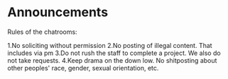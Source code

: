 # Announcements
Rules of the chatrooms:

1.No soliciting without permission
2.No posting of illegal content.  That includes via pm
3.Do not rush the staff to complete a project.  We also do not take requests.
4.Keep drama on the down low.  No shitposting about other peoples' race, gender, sexual orientation, etc.
